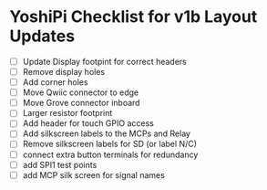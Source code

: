 # YoshiPi Checklist for v1b Layout Updates

- [ ] Update Display footpint for correct headers
- [ ] Remove display holes
- [ ] Add corner holes
- [ ] Move Qwiic connector to edge
- [ ] Move Grove connector inboard
- [ ] Larger resistor footprint
- [ ] Add header for touch GPIO access
- [ ] Add silkscreen labels to the MCPs and Relay
- [ ] Remove silkscreen labels for SD (or label N/C)
- [ ] connect extra button terminals for redundancy
- [ ] add SPI1 test points
- [ ] add MCP silk screen for signal names